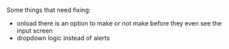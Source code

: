 Some things that need fixing:
- onload there is an option to make or not make before they even see the input screen
- dropdown logic instead of alerts
  

